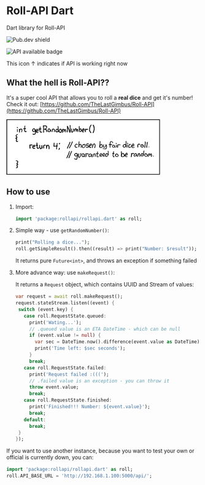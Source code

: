 # Roll-API Dart
Dart library for Roll-API

![Pub.dev shield](https://img.shields.io/pub/v/rollapi)


![API available badge](https://img.shields.io/website?down_color=red&label=API&up_color=green&url=https%3A%2F%2Froll.lastgimbus.com%2Fapi%2F)

This icon ↑ indicates if API is working right now

## What the hell is Roll-API??

It's a super cool API that allows you to roll a **real dice** and get it's number!
Check it out: [https://github.com/TheLastGimbus/Roll-API](https://github.com/TheLastGimbus/Roll-API)

![XKCD 221 - random number](images/xkcd_221_random_number.png)

## How to use
1. Import:

   ```dart
   import 'package:rollapi/rollapi.dart' as roll;
   ```
   
2. Simple way - use `getRandomNumber()`:

   ```dart
   print("Rolling a dice...");
   roll.getSimpleResult().then((result) => print("Number: $result"));
   ```
   
   It returns pure `Future<int>`, and throws an exception if something failed
   
3. More advance way: use `makeRequest()`:
   
   It returns a `Request` object, which contains UUID and Stream of values:

   ```dart
   var request = await roll.makeRequest();
   request.stateStream.listen((event) {
    switch (event.key) {
      case roll.RequestState.queued:
        print('Wating...');
        // .queued value is an ETA DateTime - which can be null
        if (event.value != null) {
          var sec = DateTime.now().difference(event.value as DateTime);
          print('Time left: $sec seconds');
        }
        break;
      case roll.RequestState.failed:
        print('Request failed :(((');
        // .failed value is an exception - you can throw it
        throw event.value;
        break;
      case roll.RequestState.finished:
        print('Finished!!! Number: ${event.value}');
        break;
      default:
        break;
    }
   });
   ```

If you want to use another instance, because you want to test your own or official is currently down, you can:

```dart
import 'package:rollapi/rollapi.dart' as roll;
roll.API_BASE_URL = 'http://192.168.1.100:5000/api/'; 
```